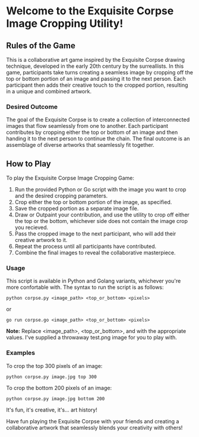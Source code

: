 Welcome to the Exquisite Corpse Image Cropping Utility!
====================================================

Rules of the Game
-----------------

This is a collaborative art game inspired by the Exquisite Corpse drawing technique, developed in the early 20th century by the surreallists. In this game, participants take turns creating a seamless image by cropping off the top or bottom portion of an image and passing it to the next person. Each participant then adds their creative touch to the cropped portion, resulting in a unique and combined artwork.

### Desired Outcome

The goal of the Exquisite Corpse is to create a collection of interconnected images that flow seamlessly from one to another. Each participant contributes by cropping either the top or bottom of an image and then handing it to the next person to continue the chain. The final outcome is an assemblage of diverse artworks that seamlessly fit together.

How to Play
-----------

To play the Exquisite Corpse Image Cropping Game:

1.  Run the provided Python or Go script with the image you want to crop and the desired cropping parameters.
2.  Crop either the top or bottom portion of the image, as specified.
3.  Save the cropped portion as a separate image file.
4.  Draw or Outpaint your contribution, and use the utility to crop off either the top or the bottom, whichever side does not contain the image crop you recieved.
5.  Pass the cropped image to the next participant, who will add their creative artwork to it.
6.  Repeat the process until all participants have contributed.
7.  Combine the final images to reveal the collaborative masterpiece.

### Usage

This script is available in Python and Golang variants, whichever you're more confortable with. The syntax to run the script is as follows:

    python corpse.py <image_path> <top_or_bottom> <pixels>

or

    go run corpse.go <image_path> <top_or_bottom> <pixels>

**Note:** Replace <image\_path>, <top\_or\_bottom>, and <pixels> with the appropriate values. I've supplied a throwaway test.png image for you to play with.

### Examples

To crop the top 300 pixels of an image:

    python corpse.py image.jpg top 300

To crop the bottom 200 pixels of an image:

    python corpse.py image.jpg bottom 200

It's fun, it's creative, it's... art history! 

Have fun playing the Exquisite Corpse with your friends and creating a collaborative artwork that seamlessly blends your creativity with others!
